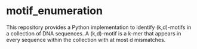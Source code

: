 # motif_enumeration

This repository provides a Python implementation to identify (k,d)-motifs in a collection of DNA sequences. A (k,d)-motif is a k-mer that appears in every sequence within the collection with at most d mismatches.
